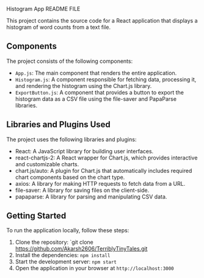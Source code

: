 
Histogram App README FILE

This project contains the source code for a React application that displays a histogram of word counts from a text file.

## Components

The project consists of the following components:

- `App.js`: The main component that renders the entire application.
- `Histogram.js`: A component responsible for fetching data, processing it, and rendering the histogram using the Chart.js library.
- `ExportButton.js`: A component that provides a button to export the histogram data as a CSV file using the file-saver and PapaParse libraries.

## Libraries and Plugins Used

The project uses the following libraries and plugins:

- React: A JavaScript library for building user interfaces.
- react-chartjs-2: A React wrapper for Chart.js, which provides interactive and customizable charts.
- chart.js/auto: A plugin for Chart.js that automatically includes required chart components based on the chart type.
- axios: A library for making HTTP requests to fetch data from a URL.
- file-saver: A library for saving files on the client-side.
- papaparse: A library for parsing and manipulating CSV data.

## Getting Started

To run the application locally, follow these steps:

1. Clone the repository: `git clone https://github.com/Akarsh2606/TerriblyTinyTales.git
2. Install the dependencies: `npm install`
3. Start the development server: `npm start`
4. Open the application in your browser at `http://localhost:3000`
